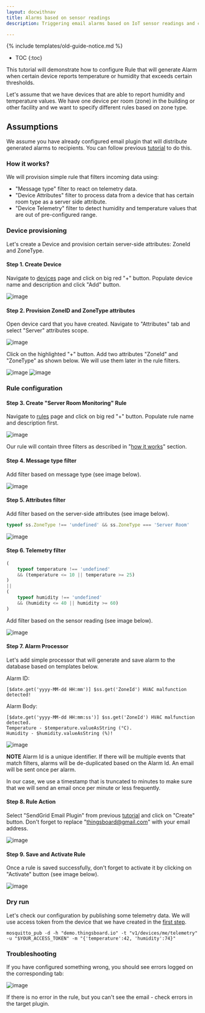 ```yaml
---
layout: docwithnav
title: Alarms based on sensor readings
description: Triggering email alarms based on IoT sensor readings and configurable thresholds

---
```


{% include templates/old-guide-notice.md %}

* TOC
{:toc}

This tutorial will demonstrate how to configure Rule that will generate Alarm when certain device reports temperature or humidity that exceeds certain thresholds.

Let's assume that we have devices that are able to report humidity and temperature values. 
We have one device per room (zone) in the building or other facility and we want to specify different rules based on zone type.

## Assumptions

We assume you have already configured email plugin that will distribute generated alarms to recipients. You can follow previous [tutorial](/docs/samples/alarms/mail/) to do this. 

### How it works?

We will provision simple rule that filters incoming data using:
 
 - "Message type" filter to react on telemetry data.
 - "Device Attributes" filter to process data from a device that has certain room type as a server side attribute.
 - "Device Telemetry" filter to detect humidity and temperature values that are out of pre-configured range.

### Device provisioning

Let's create a Device and provision certain server-side attributes: ZoneId and ZoneType.

#### Step 1. Create Device

Navigate to [devices](https://demo.thingsboard.io/devices) page and click on big red "+" button. Populate device name and description and click "Add" button.

![image](https://img.thingsboard.io/samples/alarms/add-device.png)

#### Step 2. Provision ZoneID and ZoneType attributes

Open device card that you have created. Navigate to "Attributes" tab and select "Server" attributes scope.

![image](https://img.thingsboard.io/samples/alarms/server-attributes-table.png)

Click on the highlighted "+" button. Add two attributes "ZoneId" and "ZoneType" as shown below. We will use them later in the rule filters.

![image](https://img.thingsboard.io/samples/alarms/zone-id.png)
![image](https://img.thingsboard.io/samples/alarms/zone-type.png)

### Rule configuration

#### Step 3. Create "Server Room Monitoring" Rule

Navigate to [rules](https://demo.thingsboard.io/rules) page and click on big red "+" button. Populate rule name and description first.

![image](https://img.thingsboard.io/samples/alarms/add-rule.png)

Our rule will contain three filters as described in "[how it works](#how-it-works)" section.

#### Step 4. Message type filter

Add filter based on message type (see image below).

![image](https://img.thingsboard.io/samples/alarms/msg-filter.png)

#### Step 5. Attributes filter

Add filter based on the server-side attributes (see image below).

```javascript
typeof ss.ZoneType !== 'undefined' && ss.ZoneType === 'Server Room'
```

![image](https://img.thingsboard.io/samples/alarms/attributes-filter.png)

#### Step 6. Telemetry filter

```javascript
(
    typeof temperature !== 'undefined' 
    && (temperature <= 10 || temperature >= 25)
)
|| 
(
    typeof humidity !== 'undefined' 
    && (humidity <= 40 || humidity >= 60)
)
```

Add filter based on the sensor reading (see image below).

![image](https://img.thingsboard.io/samples/alarms/telemetry-filter.png)

#### Step 7. Alarm Processor

Let's add simple processor that will generate and save alarm to the database based on templates below.

Alarm ID:

```text
[$date.get('yyyy-MM-dd HH:mm')] $ss.get('ZoneId') HVAC malfunction detected!
```

Alarm Body:

```text
[$date.get('yyyy-MM-dd HH:mm:ss')] $ss.get('ZoneId') HVAC malfunction detected. 
Temperature - $temperature.valueAsString (°C). 
Humidity - $humidity.valueAsString (%)!
```

![image](https://img.thingsboard.io/samples/alarms/add-processor.png)

**NOTE** Alarm Id is a unique identifier. If there will be multiple events that match filters, alarms will be de-duplicated based on the Alarm Id. 
An email will be sent once per alarm. 

In our case, we use a timestamp that is truncated to minutes to make sure that we will send an email once per minute or less frequently. 

#### Step 8. Rule Action

Select "SendGrid Email Plugin" from previous [tutorial](/docs/samples/alarms/mail/) and click on "Create" button.
Don't forget to replace "thingsboard@gmail.com" with your email address.

![image](https://img.thingsboard.io/samples/alarms/add-action.png)

#### Step 9. Save and Activate Rule

Once a rule is saved successfully, don't forget to activate it by clicking on "Activate" button (see image below).

![image](https://img.thingsboard.io/samples/alarms/activate-rule.png)

### Dry run

Let's check our configuration by publishing some telemetry data. We will use access token from the device that we have created in the [first step](#step1-create-device).
 
```shell
mosquitto_pub -d -h "demo.thingsboard.io" -t "v1/devices/me/telemetry" -u "$YOUR_ACCESS_TOKEN" -m "{'temperature':42, 'humidity':74}"
```

### Troubleshooting

If you have configured something wrong, you should see errors logged on the corresponding tab:

![image](https://img.thingsboard.io/samples/alarms/rule-events.png)

If there is no error in the rule, but you can't see the email - check errors in the target plugin.
